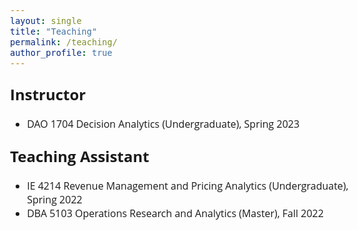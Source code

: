 ```yaml
---
layout: single
title: "Teaching"
permalink: /teaching/
author_profile: true
---
```


<style>
@import url('https://fonts.googleapis.com/css2?family=Open+Sans&display=swap');
</style>
<!-- <body style="font-family: sans-serif; font-size: 9pt;"> -->
<body style="font-family: Open Sans; font-style: light; font-size: 12pt;">

<h2 style="margin-top: 1em;">Instructor</h2>
<ul>
	<li>DAO 1704 Decision Analytics (Undergraduate), Spring 2023</li>
</ul>

<h2 style="margin-top: 1em;">Teaching Assistant</h2>
<ul>
	<li>IE 4214 Revenue Management and Pricing Analytics (Undergraduate), Spring 2022</li>
	<li>DBA 5103 Operations Research and Analytics (Master), Fall 2022</li>
</ul>

</body>